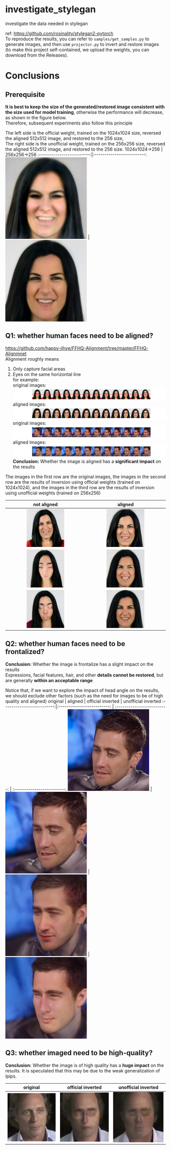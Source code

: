 # investigate_stylegan
 investigate the data needed in stylegan  

ref: https://github.com/rosinality/stylegan2-pytorch     
To reproduce the results, you can refer to `samples/get_samples.py` to generate images, and then use `projector.py` to invert and restore images (to make this project self-contained, we upload the weights, you can download from the Releases). 
# Conclusions

## Prerequisite
**It is best to keep the size of the generated/restored image consistent with the size used for model training**, otherwise the performance will decrease, as shown in the figure below.   
Therefore, subsequent experiments also follow this principle  

The left side is the official weight, trained on the 1024x1024 size, reversed the aligned 512x512 image, and restored to the 256 size,  
The right side is the unofficial weight, trained on the 256x256 size, reversed the aligned 512x512 image, and restored to the 256 size. 
1024x1024->256            |  256x256->256
:-------------------------:|:-------------------------:
<img src='https://github.com/audio-visual/investigate_stylegan/blob/main/results/stylegan2-ffhq-config-f_align-000015-project_256_step500.png' width='256px'/> | <img src='https://github.com/audio-visual/investigate_stylegan/blob/main/results/550000_align-000015-project_256_step500.png' width='256px'/>

## Q1: whether human faces need to be aligned?
https://github.com/happy-jihye/FFHQ-Alignment/tree/master/FFHQ-Alignmnet  
Alignment roughly means
1) Only capture facial areas
2) Eyes on the same horizontal line  
for example:  
original images:
   ![alt original images](https://github.com/audio-visual/investigate_stylegan/blob/main/results/0tx4o3yXM64_0.png?raw=true)
aligned images:
  ![alt original images](https://github.com/audio-visual/investigate_stylegan/blob/main/results/0tx4o3yXM64_0_align.png?raw=true)
original images:
   ![alt original images](https://github.com/audio-visual/investigate_stylegan/blob/main/results/0xjr1vVzFKY_0.png?raw=true)
aligned images:
  ![alt original images](https://github.com/audio-visual/investigate_stylegan/blob/main/results/0xjr1vVzFKY_0_align.png?raw=true)
**Conclusion:**
Whether the image is aligned has a **significant impact** on the results

The images in the first row are the original images, the images in the second row are the results of inversion using official weights (trained on 1024x1024), and the images in the third row are the results of inversion using unofficial weights (trained on 256x256)

not aligned             |  aligned
:-------------------------:|:-------------------------:
<img src='https://github.com/audio-visual/investigate_stylegan/blob/main/samples/not_align/000015.png' width='50%'/> | <img src='https://github.com/audio-visual/investigate_stylegan/blob/main/samples/not_align/align-000015.png' width='50%'/>
<img src='https://github.com/audio-visual/investigate_stylegan/blob/main/results/stylegan2-ffhq-config-f_000015-project_1024_step500.png' width='50%'/> | <img src='https://github.com/audio-visual/investigate_stylegan/blob/main/results/stylegan2-ffhq-config-f_align-000015-project_1024_step500.png' width='50%'/>
<img src='https://github.com/audio-visual/investigate_stylegan/blob/main/results/550000_000015-project_256_step500.png' width='50%'/> | <img src='https://github.com/audio-visual/investigate_stylegan/blob/main/results/550000_align-000015-project_256_step500.png' width='50%'/> 

## Q2: whether human faces need to be frontalized?
**Conclusion:**
Whether the image is frontalize has a slight impact on the results  
Expressions, facial features, hair, and other **details cannot be restored**, but are generally **within an acceptable range**   

Notice that, if we want to explore the impact of head angle on the results, we should exclude other factors (such as the need for images to be of high quality and aligned) 
original             |  aligned  | official inverted | unofficial inverted
:-------------------------:|:-------------------------: | :-------------------------: | :-------------------------:
<img src='https://github.com/audio-visual/investigate_stylegan/blob/main/samples/0xjr1vVzFKY_0/000035.png' width='256px'/> | <img src='https://github.com/audio-visual/investigate_stylegan/blob/main/samples/0xjr1vVzFKY_0_align/align-000035.png' width='256px'/> | <img src='https://github.com/audio-visual/investigate_stylegan/blob/main/results/stylegan2-ffhq-config-f_align-000035-project_1024_step500.png' width='256px'/> | <img src='https://github.com/audio-visual/investigate_stylegan/blob/main/results/550000_align-000035-project_256_step500.png' width='256px'/>

## Q3: whether imaged need to be high-quality? 
**Conclusion:**
Whether the image is of high quality has a **huge impact** on the results. It is speculated that this may be due to the weak generalization of lpips.

original             |  official inverted  |  unofficial inverted
:-------------------------:|:-------------------------: | :-------------------------: 
<img src='https://github.com/audio-visual/investigate_stylegan/blob/main/samples/low_quality/0001200.jpg' width='256px'/> | <img src='https://github.com/audio-visual/investigate_stylegan/blob/main/results/stylegan2-ffhq-config-f_0001200-project_1024_step500.png' width='256px'/> | <img src='https://github.com/audio-visual/investigate_stylegan/blob/main/results/550000_0001200-project_256_step500.png' width='256px'/> 
